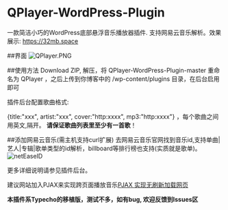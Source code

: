 # QPlayer-WordPress-Plugin
一款简洁小巧的WordPress底部悬浮音乐播放器插件. 支持网易云音乐解析。效果展示: https://32mb.space

##界面
![QPlayer.PNG][1]

##使用方法
Download ZIP, 解压，将 QPlayer-WordPress-Plugin-master 重命名为 QPlayer ，之后上传到你博客中的 /wp-content/plugins 目录，在后台启用即可

插件后台配置歌曲格式: 

{title:"xxx", artist:"xxx", cover:"http:xxxx", mp3:"http:xxxx"} ，每个歌曲之间用英文,隔开。
**请保证歌曲列表里至少有一首歌**！

##添加网易云音乐(需主机支持curl扩展)
去网易云音乐官网找到音乐id,支持单曲|艺人|专辑|歌单类型的id解析，billboard等排行榜也支持(实质就是歌单)。
![netEaseID][2]

更多详细说明请参见插件后台。

建议网站加入PJAX来实现跨页面播放音乐[PJAX 实现无刷新加载网页][3]

**本插件系Typecho的移植版，测试不多，如有bug, 欢迎反馈到Issues区**



 [1]: https://32mb.space/usr/uploads/2016/08/858331127.png
 [2]: https://32mb.space/usr/uploads/2016/08/1109656363.png
 [3]: https://32mb.space/archives/7.html


